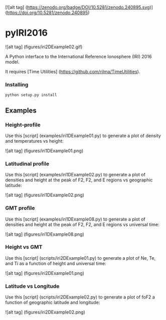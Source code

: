 [![alt tag] (https://zenodo.org/badge/DOI/10.5281/zenodo.240895.svg)] (https://doi.org/10.5281/zenodo.240895)

# pyIRI2016

![alt tag] (figures/iri2DExample02.gif)

A Python interface to the International Reference Ionosphere (IRI) 2016 model. 

It requires [Time Utilities] (https://github.com/rilma/TimeUtilities).

### Installing

```
python setup.py install
```

## Examples

### Height-profile
Use this [script] (examples/iri1DExample01.py) to generate a plot of density and temperatures vs height:

![alt tag] (figures/iri1DExample01.png)

### Latitudinal profile
Use this [script] (examples/iri1DExample02.py) to generate a plot of densities and height at the peak of F2, F2, and E regions vs geographic latitude:

![alt tag] (figures/iri1DExample02.png)

### GMT profile
Use this [script] (examples/iri1DExample08.py) to generate a plot of densities and height at the peak of F2, F2, and E regions vs universal time:

![alt tag] (figures/iri1DExample08.png)

### Height vs GMT
Use this [script] (scripts/iri2DExample01.py) to generate a plot of Ne, Te, and Ti as a function of height and universal time:

![alt tag] (figures/iri2DExample01.png)

### Latitude vs Longitude
Use this [script] (scripts/iri2DExample02.py) to generate a plot of foF2 a function of geographic latitude and longitude:

![alt tag] (figures/iri2DExample02.png)
